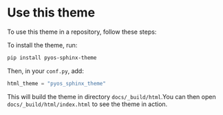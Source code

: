 # Use this theme

To use this theme in a repository, follow these steps:

To install the theme, run:

```bash
pip install pyos-sphinx-theme
```

Then, in your `conf.py`, add:

```python
html_theme = "pyos_sphinx_theme"
```

This will build the theme in directory `docs/_build/html`.You can then open `docs/_build/html/index.html` to see the theme in action.
